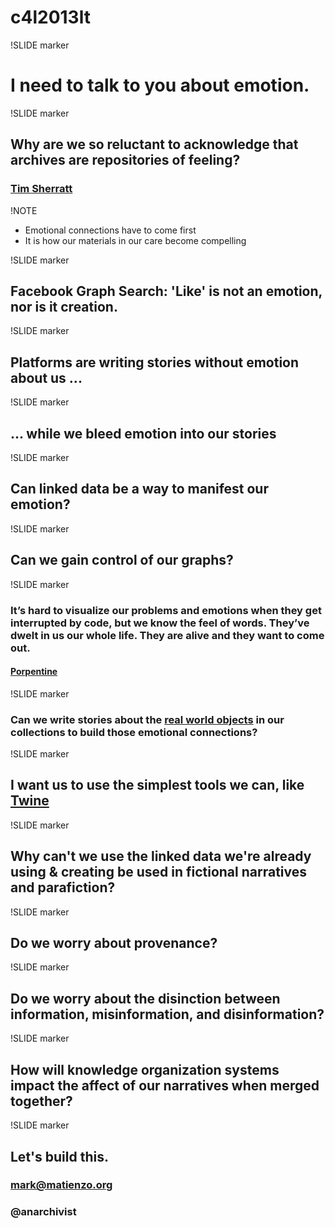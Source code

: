 # c4l2013lt

!SLIDE marker

# I need to talk to you about emotion.

!SLIDE marker

## Why are we so reluctant to acknowledge that archives are repositories of feeling?
### [Tim Sherratt](http://discontents.com.au/archives-of-emotion/)

!NOTE

* Emotional connections have to come first
* It is how our materials in our care become compelling

!SLIDE marker

## Facebook Graph Search: 'Like' is not an emotion, nor is it creation.

!SLIDE marker

## Platforms are writing stories without emotion about us ...

!SLIDE marker

## ... while we bleed emotion into our stories

!SLIDE marker

## Can linked data be a way to manifest our emotion? 

!SLIDE marker

## Can we gain control of our graphs?

!SLIDE marker 

### It’s hard to visualize our problems and emotions when they get interrupted by code, but we know the feel of words. They’ve dwelt in us our whole life. They are alive and they want to come out.
#### [Porpentine](http://nightmaremode.net/2012/11/creation-under-capitalism-23422/)

!SLIDE marker 

### Can we write stories about the [real world objects](http://www.w3.org/TR/2007/WD-cooluris-20071217/#semweb) in our collections to build those emotional connections?

!SLIDE marker 

## I want us to use the simplest tools we can, like [Twine](http://www.auntiepixelante.com/twine/)

!SLIDE marker 

## Why can't we use the linked data we're already using &amp; creating be used in fictional narratives and parafiction?

!SLIDE marker

## Do we worry about provenance?

!SLIDE marker

## Do we worry about the disinction between information, misinformation, and disinformation?

!SLIDE marker

## How will knowledge organization systems impact the affect of our narratives when merged together?

!SLIDE marker

## Let's build this.
### mark@matienzo.org
### @anarchivist
